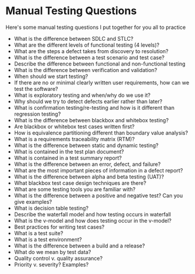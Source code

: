 # Manual Testing Questions
Here's some manual testing questions I put together for you all to practice

* What is the difference between SDLC and STLC?
* What are the different levels of functional testing (4 levels)?
* What are the steps a defect takes from discovery to resolution?
* What is the difference between a test scenario and test case?
* Describe the difference between functional and non-functional testing
* What is the difference between verification and validation?
* When should we start testing?
* If there are no or minimal clearly written user requirements, how can we test the software?
* What is exploratory testing and when/why do we use it?
* Why should we try to detect defects earlier rather than later?
* What is confirmation testing/re-testing and how is it different than regression testing?
* What is the difference between blackbox and whitebox testing?
* Are blackbox or whitebox test cases written first?
* How is equivalence partitioning different than boundary value analysis?
* What is a requirements traceability matrix (RTM)?
* What is the difference between static and dynamic testing?
* What is contained in the test plan document?
* What is contained in a test summary report?
* What is the difference between an error, defect, and failure?
* What are the most important pieces of information in a defect report?
* What is the difference between alpha and beta testing (UAT)?
* What blackbox test case design techniques are there?
* What are some testing tools you are familiar with?
* What is the difference between a positive and negative test? Can you give examples?
* What is decision table testing?
* Describe the waterfall model and how testing occurs in waterfall
* What is the v-model and how does testing occur in the v-model?
* Best practices for writing test cases?
* What is a test suite?
* What is a test environment?
* What is the difference between a build and a release?
* What do we mean by test data?
* Quality control v. quality assurance?
* Priority v. severity? Examples?